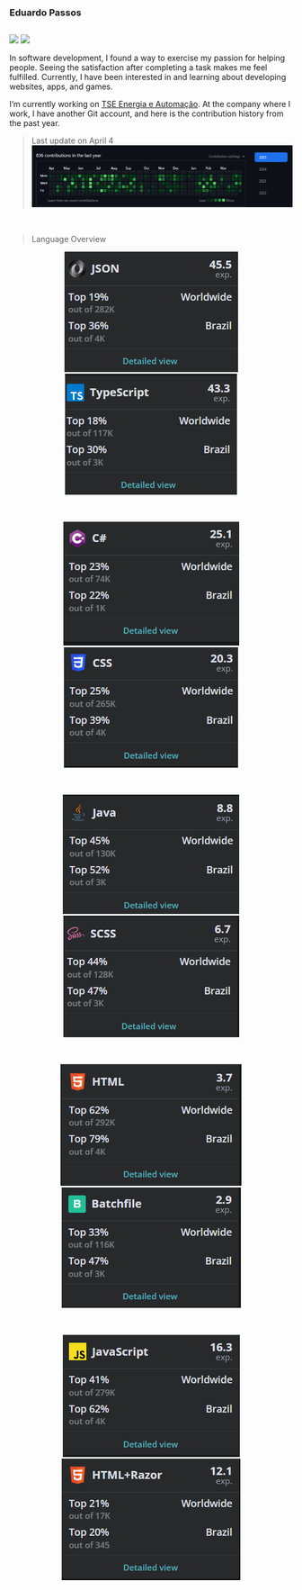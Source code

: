 <link rel="stylesheet" href="https://cdn.jsdelivr.net/gh/devicons/devicon@latest/devicon.min.css">

### Eduardo Passos

##

<div>

<a href="https://www.linkedin.com/in/eduardo-leonardo-275b0118a/" target="_blank"><img src="https://img.shields.io/badge/-LinkedIn-%230077B5?style=for-the-badge&logo=linkedin&logoColor=white" target="_blank"></a>
<a href="https://www.instagram.com/edpasso/" target="_blank"><img src="https://img.shields.io/badge/-Instagram-%23E4405F?style=for-the-badge&logo=instagram&logoColor=white" target="_blank"></a>

</div>  

In software development, I found a way to exercise my passion for helping people. Seeing the satisfaction after completing a task makes me feel fulfilled. Currently, I have been interested in and learning about developing websites, apps, and games.

I’m currently working on <a href="https://tseautomacao.com.br" target="_blank">TSE Energia e Automação</a>. At the company where I work, I have another Git account, and here is the contribution history from the past year.

> Last update on April 4
> ![git](github.png)

<div style="display: inline_block"><br>

<i class="android-original"></i>

</div>

> Language Overview
<div align="center">

  ![json](json.png)
  ![typescript](typescript.png)

  <br/>

  ![csharp](csharp.png)
  ![css](css.png)
  
  <br/>

  ![java](java.png)
  ![scss](scss.png)
  
  <br/>

  ![html](html.png)
  ![batchfile](batchfile.png)
  
  <br/>
  
  ![javascripts](javascript.png)
  ![htmlrazor](htmlrazor.png)

</div>